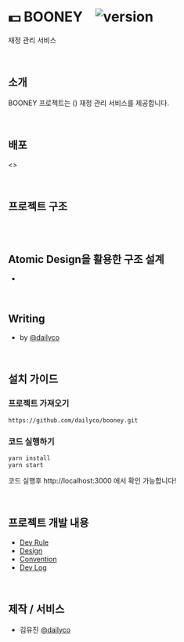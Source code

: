 # 💵 BOONEYㅤ![version](https://img.shields.io/badge/version-v0.0.0-blue)
재정 관리 서비스

<br/>

## 소개
BOONEY 프로젝트는 () 재정 관리 서비스를 제공합니다.

<br/>

## 배포
<>

<br/>

## 프로젝트 구조
```

```

<br/>

## Atomic Design을 활용한 구조 설계
- []()

<br/>

## Writing
- []() by [@dailyco](https://github.com/dailyco)

<br/>

## 설치 가이드
### 프로젝트 가져오기
```
https://github.com/dailyco/booney.git
```
### 코드 실행하기
```
yarn install
yarn start
```
코드 실행후 http://localhost:3000 에서 확인 가능합니다!

<br/>

## 프로젝트 개발 내용
- [Dev Rule](https://github.com/dailyco/booney/wiki/%F0%9F%A4%99%F0%9F%8F%BB-Dev-Rule)
- [Design]()
- [Convention]()
- [Dev Log]()

<br/>

## 제작 / 서비스
- 김유진 [@dailyco](https://github.com/dailyco)
